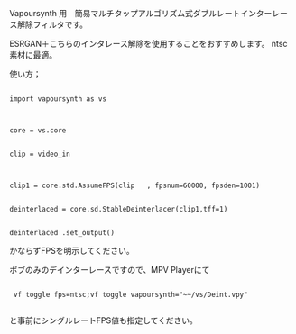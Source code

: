 Vapoursynth 用　簡易マルチタップアルゴリズム式ダブルレートインターレース解除フィルタです。

ESRGAN＋こちらのインタレース解除を使用することをおすすめします。
ntsc素材に最適。

使い方；


```

import vapoursynth as vs



core = vs.core


clip = video_in



clip1 = core.std.AssumeFPS(clip   , fpsnum=60000, fpsden=1001)


deinterlaced = core.sd.StableDeinterlacer(clip1,tff=1)


deinterlaced .set_output()

```

かならずFPSを明示してください。

ボブのみのデインターレースですので、MPV Playerにて


```

 vf toggle fps=ntsc;vf toggle vapoursynth="~~/vs/Deint.vpy"


```
と事前にシングルレートFPS値も指定してください。
